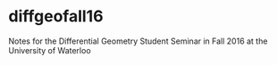 # diffgeofall16
Notes for the Differential Geometry Student Seminar in Fall 2016 at the University of Waterloo
